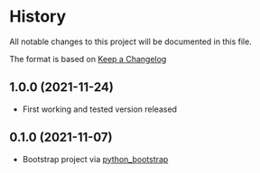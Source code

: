 # History

All notable changes to this project will be documented in this file.

The format is based on [Keep a Changelog](https://keepachangelog.com/en/1.0.0/)


## 1.0.0 (2021-11-24)

* First working and tested version released

<!-- ### Added -->
<!-- ### Changed -->
<!-- ### Deprecated -->
<!-- ### Removed -->
<!-- ### Fixed -->
<!-- ### Security -->

## 0.1.0 (2021-11-07)

* Bootstrap project via
    [python_bootstrap](https://github.com/bergercookie/python_package_cookiecutter)

